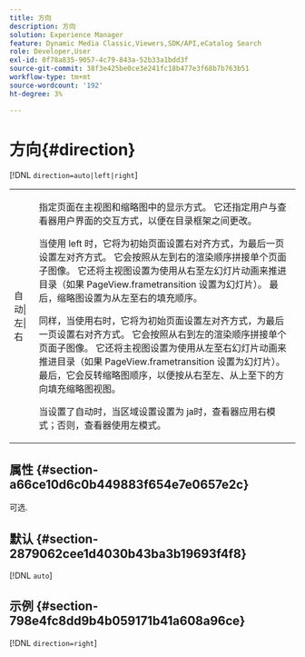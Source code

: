 ```yaml
---
title: 方向
description: 方向
solution: Experience Manager
feature: Dynamic Media Classic,Viewers,SDK/API,eCatalog Search
role: Developer,User
exl-id: 0f78a835-9057-4c79-843a-52b33a1bdd3f
source-git-commit: 38f3e425be0ce3e241fc18b477e3f68b7b763b51
workflow-type: tm+mt
source-wordcount: '192'
ht-degree: 3%

---
```


# 方向{#direction}

[!DNL `direction=auto|left|right`]

<table id="table_1D425B7685D448459CD3FE8D683C813C"> 
 <tbody> 
  <tr> 
   <td colname="col1"> <p> <span class="codeph">自动|左|右</span> </p> </td> 
   <td colname="col2"> <p>指定页面在主视图和缩略图中的显示方式。 它还指定用户与查看器用户界面的交互方式，以便在目录框架之间更改。 </p> <p>当使用<span class="codeph"> left </span>时，它将为初始页面设置右对齐方式，为最后一页设置左对齐方式。 它会按照从左到右的渲染顺序拼接单个页面子图像。 它还将主视图设置为使用从右至左幻灯片动画来推进目录（如果<span class="codeph"> PageView.frametransition </span>设置为幻灯片）。 最后，缩略图设置为从左至右的填充顺序。 </p> <p>同样，当使用<span class="codeph">右</span>时，它将为初始页面设置左对齐方式，为最后一页设置右对齐方式。 它会按照从右到左的渲染顺序拼接单个页面子图像。 它还将主视图设置为使用从左至右幻灯片动画来推进目录（如果<span class="codeph"> PageView.frametransition </span>设置为幻灯片）。 最后，它会反转缩略图顺序，以便按从右至左、从上至下的方向填充缩略图视图。 </p> <p>当设置了<span class="codeph">自动</span>时，当区域设置设置为<span class="codeph"> ja时，查看器应用</span>右<span class="codeph">模式；否则，查看器使用</span>左<span class="codeph">模式。</span> </p> </td> 
  </tr> 
 </tbody> 
</table>

## 属性 {#section-a66ce10d6c0b449883f654e7e0657e2c}

可选.

## 默认 {#section-2879062cee1d4030b43ba3b19693f4f8}

[!DNL `auto`]

## 示例 {#section-798e4fc8dd9b4b059171b41a608a96ce}

[!DNL `direction=right`]
